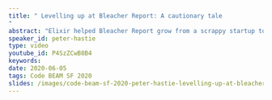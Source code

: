 ```yaml
---
title: " Levelling up at Bleacher Report: A cautionary tale
"
abstract: "Elixir helped Bleacher Report grow from a scrappy startup to a household name. We saw gains just by introducing this new tool but to go further we need to learn how to master it. For self-taught programmers like myself that has meant learning some basic computer science. I will show how I applied data structures to get more out of Elixir. I'll also talk about some of the traps we left for ourselves as we were learning - and the horror of my experience breaking an app used by 3.7 million people."
speaker_id: peter-hastie
type: video
youtube_id: P4SzZCwB8B4
keywords: 
date: 2020-06-05
tags: Code BEAM SF 2020
slides: /images/code-beam-sf-2020-peter-hastie-levelling-up-at-bleacher-report-a-cautionary-tale.pdf
---
```


